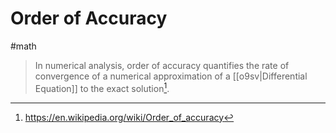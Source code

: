 # Order of Accuracy

#math

> In numerical analysis, order of accuracy quantifies the rate of convergence
> of a numerical approximation of a [[o9sv|Differential Equation]] to the exact
> solution[^wiki].

[^wiki]: https://en.wikipedia.org/wiki/Order_of_accuracy

